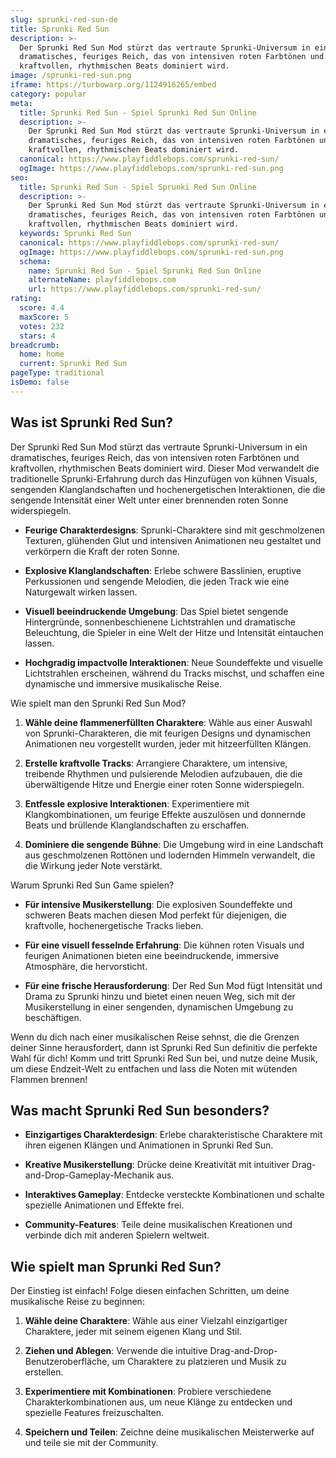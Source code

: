 ```yaml
---
slug: sprunki-red-sun-de
title: Sprunki Red Sun
description: >-
  Der Sprunki Red Sun Mod stürzt das vertraute Sprunki-Universum in ein
  dramatisches, feuriges Reich, das von intensiven roten Farbtönen und
  kraftvollen, rhythmischen Beats dominiert wird.
image: /sprunki-red-sun.png
iframe: https://turbowarp.org/1124916265/embed
category: popular
meta:
  title: Sprunki Red Sun - Spiel Sprunki Red Sun Online
  description: >-
    Der Sprunki Red Sun Mod stürzt das vertraute Sprunki-Universum in ein
    dramatisches, feuriges Reich, das von intensiven roten Farbtönen und
    kraftvollen, rhythmischen Beats dominiert wird.
  canonical: https://www.playfiddlebops.com/sprunki-red-sun/
  ogImage: https://www.playfiddlebops.com/sprunki-red-sun.png
seo:
  title: Sprunki Red Sun - Spiel Sprunki Red Sun Online
  description: >-
    Der Sprunki Red Sun Mod stürzt das vertraute Sprunki-Universum in ein
    dramatisches, feuriges Reich, das von intensiven roten Farbtönen und
    kraftvollen, rhythmischen Beats dominiert wird.
  keywords: Sprunki Red Sun
  canonical: https://www.playfiddlebops.com/sprunki-red-sun/
  ogImage: https://www.playfiddlebops.com/sprunki-red-sun.png
  schema:
    name: Sprunki Red Sun - Spiel Sprunki Red Sun Online
    alternateName: playfiddlebops.com
    url: https://www.playfiddlebops.com/sprunki-red-sun/
rating:
  score: 4.4
  maxScore: 5
  votes: 232
  stars: 4
breadcrumb:
  home: home
  current: Sprunki Red Sun
pageType: traditional
isDemo: false
---
```


## Was ist Sprunki Red Sun?

Der Sprunki Red Sun Mod stürzt das vertraute Sprunki-Universum in ein dramatisches, feuriges Reich, das von intensiven roten Farbtönen und kraftvollen, rhythmischen Beats dominiert wird. Dieser Mod verwandelt die traditionelle Sprunki-Erfahrung durch das Hinzufügen von kühnen Visuals, sengenden Klanglandschaften und hochenergetischen Interaktionen, die die sengende Intensität einer Welt unter einer brennenden roten Sonne widerspiegeln.

- **Feurige Charakterdesigns**: Sprunki-Charaktere sind mit geschmolzenen Texturen, glühenden Glut und intensiven Animationen neu gestaltet und verkörpern die Kraft der roten Sonne.

- **Explosive Klanglandschaften**: Erlebe schwere Basslinien, eruptive Perkussionen und sengende Melodien, die jeden Track wie eine Naturgewalt wirken lassen.

- **Visuell beeindruckende Umgebung**: Das Spiel bietet sengende Hintergründe, sonnenbeschienene Lichtstrahlen und dramatische Beleuchtung, die Spieler in eine Welt der Hitze und Intensität eintauchen lassen.

- **Hochgradig impactvolle Interaktionen**: Neue Soundeffekte und visuelle Lichtstrahlen erscheinen, während du Tracks mischst, und schaffen eine dynamische und immersive musikalische Reise.

Wie spielt man den Sprunki Red Sun Mod?

1. **Wähle deine flammenerfüllten Charaktere**: Wähle aus einer Auswahl von Sprunki-Charakteren, die mit feurigen Designs und dynamischen Animationen neu vorgestellt wurden, jeder mit hitzeerfüllten Klängen.

1. **Erstelle kraftvolle Tracks**: Arrangiere Charaktere, um intensive, treibende Rhythmen und pulsierende Melodien aufzubauen, die die überwältigende Hitze und Energie einer roten Sonne widerspiegeln.

1. **Entfessle explosive Interaktionen**: Experimentiere mit Klangkombinationen, um feurige Effekte auszulösen und donnernde Beats und brüllende Klanglandschaften zu erschaffen.

1. **Dominiere die sengende Bühne**: Die Umgebung wird in eine Landschaft aus geschmolzenen Rottönen und lodernden Himmeln verwandelt, die die Wirkung jeder Note verstärkt.

Warum Sprunki Red Sun Game spielen?

- **Für intensive Musikerstellung**: Die explosiven Soundeffekte und schweren Beats machen diesen Mod perfekt für diejenigen, die kraftvolle, hochenergetische Tracks lieben.

- **Für eine visuell fesselnde Erfahrung**: Die kühnen roten Visuals und feurigen Animationen bieten eine beeindruckende, immersive Atmosphäre, die hervorsticht.

- **Für eine frische Herausforderung**: Der Red Sun Mod fügt Intensität und Drama zu Sprunki hinzu und bietet einen neuen Weg, sich mit der Musikerstellung in einer sengenden, dynamischen Umgebung zu beschäftigen.

Wenn du dich nach einer musikalischen Reise sehnst, die die Grenzen deiner Sinne herausfordert, dann ist Sprunki Red Sun definitiv die perfekte Wahl für dich! Komm und tritt Sprunki Red Sun bei, und nutze deine Musik, um diese Endzeit-Welt zu entfachen und lass die Noten mit wütenden Flammen brennen!

## Was macht Sprunki Red Sun besonders?

- **Einzigartiges Charakterdesign**: Erlebe charakteristische Charaktere mit ihren eigenen Klängen und Animationen in Sprunki Red Sun.

- **Kreative Musikerstellung**: Drücke deine Kreativität mit intuitiver Drag-and-Drop-Gameplay-Mechanik aus.

- **Interaktives Gameplay**: Entdecke versteckte Kombinationen und schalte spezielle Animationen und Effekte frei.

- **Community-Features**: Teile deine musikalischen Kreationen und verbinde dich mit anderen Spielern weltweit.

## Wie spielt man Sprunki Red Sun?

Der Einstieg ist einfach! Folge diesen einfachen Schritten, um deine musikalische Reise zu beginnen:

1. **Wähle deine Charaktere**: Wähle aus einer Vielzahl einzigartiger Charaktere, jeder mit seinem eigenen Klang und Stil.

1. **Ziehen und Ablegen**: Verwende die intuitive Drag-and-Drop-Benutzeroberfläche, um Charaktere zu platzieren und Musik zu erstellen.

1. **Experimentiere mit Kombinationen**: Probiere verschiedene Charakterkombinationen aus, um neue Klänge zu entdecken und spezielle Features freizuschalten.

1. **Speichern und Teilen**: Zeichne deine musikalischen Meisterwerke auf und teile sie mit der Community.